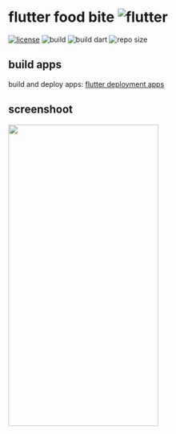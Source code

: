 # flutter food bite ![flutter](https://icon-icons.com/icons2/2107/PNG/32/file_type_flutter_icon_130599.png)

[![license](https://img.shields.io/github/license/slowy07/flutterFoodBite?style=for-the-badge)](./LICENSE)
![build](https://img.shields.io/badge/Build_with-dart-0175C2?style=for-the-badge&logo=dart&logoColor=white)
![build dart](https://img.shields.io/github/workflow/status/slowy07/flutterFoodBite/Dart?style=for-the-badge)
![repo size](https://img.shields.io/github/repo-size/slowy07/flutterFoodBite?style=for-the-badge)

## build apps

build and deploy apps: [flutter deployment apps](https://flutter.dev/docs/deployment/android)

## screenshoot

<p>
    <img src="./image1.png" height="600" width="300"/>
</p>
